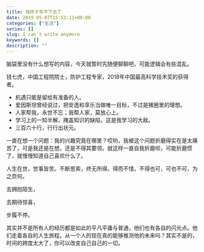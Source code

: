 ```yaml
---
title: 我终于写不下去了
date: 2019-05-07T15:53:11+08:00
categories: ["生活"]
series: []
slug: I can't write anymore
keywords: []
description: ""
---
```


脑袋里没有什么想写的内容，今天就暂时先随便聊聊吧，可能逻辑会有些混乱。

钱七虎，中国工程院院士，防护工程专家，2018年中国最高科学技术奖的获得者。

* 机遇只能是留给有准备的人。
* 爱因斯坦曾经说过，把安逸和享乐当做唯一目标，不过是猪圈里的理想。
* 人家帮我，永世不忘；我帮人家，莫放心上。
* 学习上的一知半解，掩盖知识的缺陷，这是我学习的大敌。
* 三百六十行，行行出状元。

一直在想一个问题：我的兴趣究竟在哪里？哎哟，我被这个问题折磨得实在是太痛苦了，可是我还是在想，还是不得其要领。就这样一直自我折磨呗，可能折磨惯了，就慢慢知道自己喜欢什么了。

人生在世，世事皆苦。不断思索，终无所得。得而不惜，不得也可，可也不可，为之奈何。

去拥抱陌生，

去期待惊喜，

步履不停。

其实并不是所有人的经历都是如此的平凡平庸与普通，他们也有各自的闪光点。他们走着各自的人生旅程。从一个人的现在真的能够推测他的未来吗？其实不是的，时间的跨度太大了，你可以改变自己自己的一切。